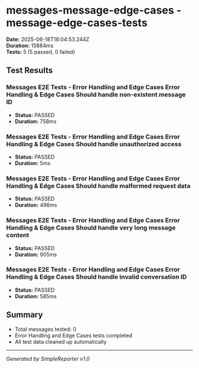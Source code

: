# messages-message-edge-cases - message-edge-cases-tests

**Date:** 2025-06-18T18:04:53.244Z  
**Duration:** 15884ms  
**Tests:** 5 (5 passed, 0 failed)

## Test Results


### Messages E2E Tests - Error Handling and Edge Cases Error Handling & Edge Cases Should handle non-existent message ID
- **Status:** PASSED
- **Duration:** 758ms



### Messages E2E Tests - Error Handling and Edge Cases Error Handling & Edge Cases Should handle unauthorized access
- **Status:** PASSED
- **Duration:** 5ms



### Messages E2E Tests - Error Handling and Edge Cases Error Handling & Edge Cases Should handle malformed request data
- **Status:** PASSED
- **Duration:** 496ms



### Messages E2E Tests - Error Handling and Edge Cases Error Handling & Edge Cases Should handle very long message content
- **Status:** PASSED
- **Duration:** 905ms



### Messages E2E Tests - Error Handling and Edge Cases Error Handling & Edge Cases Should handle invalid conversation ID
- **Status:** PASSED
- **Duration:** 585ms



## Summary

- Total messages tested: 0
- Error Handling and Edge Cases tests completed
- All test data cleaned up automatically

---
*Generated by SimpleReporter v1.0*
